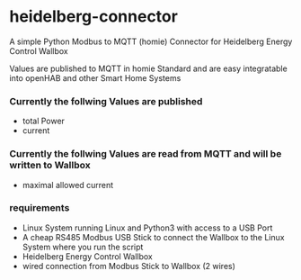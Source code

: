 # heidelberg-connector
A simple Python Modbus to MQTT (homie) Connector for Heidelberg Energy Control Wallbox

Values are published to MQTT in homie Standard and are easy integratable into openHAB and other Smart Home Systems

### Currently the follwing Values are published
* total Power
* current

### Currently the follwing Values are read from MQTT and will be written to Wallbox
* maximal allowed current

### requirements 
* Linux System running Linux and Python3 with access to a USB Port 
* A cheap RS485 Modbus USB Stick to connect the Wallbox to the Linux System where you run the script
* Heidelberg Energy Control Wallbox
* wired connection from Modbus Stick to Wallbox (2 wires)
